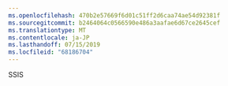 ```yaml
---
ms.openlocfilehash: 470b2e57669f6d01c51ff2d6caa74ae54d92381f
ms.sourcegitcommit: b2464064c0566590e486a3aafae6d67ce2645cef
ms.translationtype: MT
ms.contentlocale: ja-JP
ms.lasthandoff: 07/15/2019
ms.locfileid: "68186704"
---
```

SSIS

